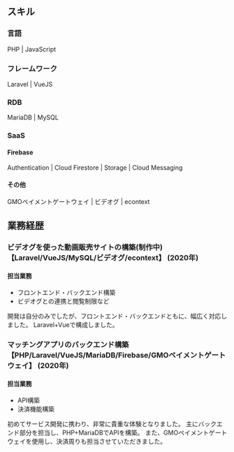 ## スキル

### 言語

PHP | JavaScript

### フレームワーク

Laravel | VueJS

### RDB
MariaDB | MySQL

### SaaS

#### Firebase

Authentication | Cloud Firestore | Storage | Cloud Messaging

#### その他

GMOペイメントゲートウェイ | ビデオグ | econtext

## 業務経歴

### ビデオグを使った動画販売サイトの構築(制作中) 【Laravel/VueJS/MySQL/ビデオグ/econtext】 (2020年)

#### 担当業務
- フロントエンド・バックエンド構築
- ビデオグとの連携と閲覧制限など

開発は自分のみでしたが、フロントエンド・バックエンドともに、幅広く対応しました。
Laravel+Vueで構成しました。

### マッチングアプリのバックエンド構築 【PHP/Laravel/VueJS/MariaDB/Firebase/GMOペイメントゲートウェイ】 (2020年)

#### 担当業務
- API構築
- 決済機能構築

初めてサービス開発に携わり、非常に貴重な体験となりました。
主にバックエンド部分を担当し、PHP+MariaDBでAPIを構築。
また、GMOペイメントゲートウェイを使用し、決済周りも担当させていただきました。
